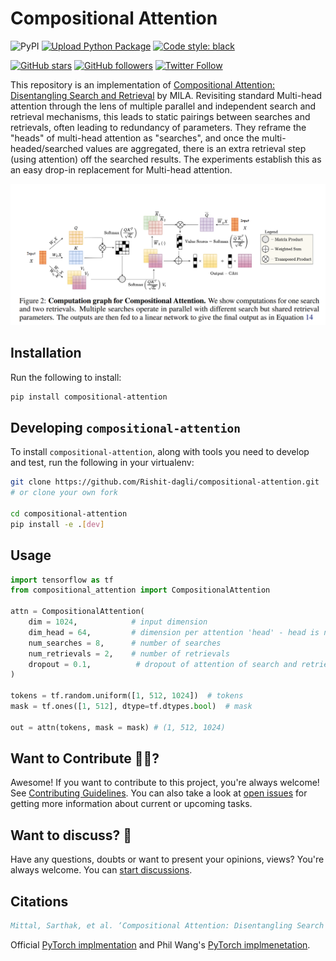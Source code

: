 # Compositional Attention

![PyPI](https://img.shields.io/pypi/v/compositional-attention)
[![Upload Python Package](https://github.com/Rishit-dagli/compositional-attention/actions/workflows/python-publish.yml/badge.svg)](https://github.com/Rishit-dagli/compositional-attention/actions/workflows/python-publish.yml)
[![Code style: black](https://img.shields.io/badge/code%20style-black-000000.svg)](https://github.com/psf/black)

[![GitHub stars](https://img.shields.io/github/stars/Rishit-dagli/compositional-attention?style=social)](https://github.com/Rishit-dagli/compositional-attention/stargazers)
[![GitHub followers](https://img.shields.io/github/followers/Rishit-dagli?label=Follow&style=social)](https://github.com/Rishit-dagli)
[![Twitter Follow](https://img.shields.io/twitter/follow/rishit_dagli?style=social)](https://twitter.com/intent/follow?screen_name=rishit_dagli)

This repository is an implementation of [Compositional Attention: Disentangling Search and Retrieval](https://arxiv.org/abs/2110.09419) by MILA. Revisiting standard Multi-head attention through the lens of multiple parallel and independent search and retrieval mechanisms, this leads to static pairings between searches and retrievals, often leading to redundancy of parameters. They reframe the "heads" of multi-head attention as "searches", and once the multi-headed/searched values are aggregated, there is an extra retrieval step (using attention) off the searched results. The experiments establish this as an easy drop-in replacement for Multi-head attention.

![](media/architecture.PNG)

## Installation

Run the following to install:

```sh
pip install compositional-attention
```

## Developing `compositional-attention`

To install `compositional-attention`, along with tools you need to develop and test, run the following in your virtualenv:

```sh
git clone https://github.com/Rishit-dagli/compositional-attention.git
# or clone your own fork

cd compositional-attention
pip install -e .[dev]
```

## Usage

```py
import tensorflow as tf
from compositional_attention import CompositionalAttention

attn = CompositionalAttention(
    dim = 1024,            # input dimension
    dim_head = 64,         # dimension per attention 'head' - head is now either search or retrieval
    num_searches = 8,      # number of searches
    num_retrievals = 2,    # number of retrievals
    dropout = 0.1,          # dropout of attention of search and retrieval
)

tokens = tf.random.uniform([1, 512, 1024])  # tokens
mask = tf.ones([1, 512], dtype=tf.dtypes.bool)  # mask

out = attn(tokens, mask = mask) # (1, 512, 1024)
```

## Want to Contribute 🙋‍♂️?

Awesome! If you want to contribute to this project, you're always welcome! See [Contributing Guidelines](CONTRIBUTING.md). You can also take a look at [open issues](https://github.com/Rishit-dagli/Compositional-Attention/issues) for getting more information about current or upcoming tasks.

## Want to discuss? 💬

Have any questions, doubts or want to present your opinions, views? You're always welcome. You can [start discussions](https://github.com/Rishit-dagli/Compositional-Attention/discussions).

## Citations

```bibtex
Mittal, Sarthak, et al. ‘Compositional Attention: Disentangling Search and Retrieval’. ArXiv:2110.09419 [Cs], Feb. 2022. arXiv.org, http://arxiv.org/abs/2110.09419.
```

Official [PyTorch implmentation](https://github.com/sarthmit/compositional-attention) and Phil Wang's [PyTorch implmenetation](https://github.com/lucidrains/compositional-attention-pytorch).